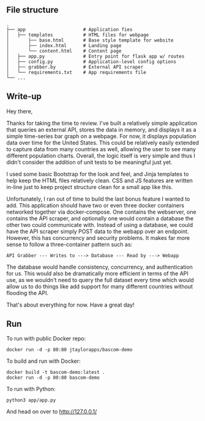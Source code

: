 ## File structure
    .
    ├── app                     # Application fies
    │   ├── templates           # HTML files for webpage   
    │       ├── base.html       # Base style template for website  
    │       ├── index.html      # Landing page  
    │       └── content.html    # Content page
    │   ├── app.py              # Entry point for flask app w/ routes
    │   ├── config.py           # Application-level config options
    │   ├── grabber.by          # External API scraper
    │   └── requirements.txt    # App requirements file
    └── ...

## Write-up
Hey there,

Thanks for taking the time to review. I've built a relatively simple
application that queries an external API, stores the data in memory,
and displays it as a simple time-series bar graph on a webpage.
For now, it displays population data over time for the United States.
This could be relatively easily extended to capture data from many
countries as well, allowing the user to see many different population
charts. Overall, the logic itself is very simple and thus I didn't
consider the addition of unit tests to be meaningful just yet.

I used some basic Bootstrap for the look and feel, and Jinja templates
to help keep the HTML files relatively clean. CSS and JS features are
written in-line just to keep project structure clean for a small app
like this.

Unfortunately, I ran out of time to build the last bonus feature I wanted to add.
This application should have two or even three docker containers networked together
via docker-compose. One contains the webserver, one contains the API scraper, and
optionally one would contain a database the other two could communicate with.
Instead of using a database, we could have the API scraper simply POST data
to the webapp over an endpoint. However, this has concurrency and security problems.
It makes far more sense to follow a three-container pattern such as:

```
API Grabber --- Writes to ---> Database --- Read by ---> Webapp
```

The database would handle consistency, concurrency, and authentication for us.
This would also be dramatically more efficient in terms of the API use, as we
wouldn't need to query the full dataset every time which would allow us to do things
like add support for many different countries without flooding the API.

That's about everything for now. Have a great day!

## Run

To run with public Docker repo:
```commandline
docker run -d -p 80:80 jtaylorapps/bascom-demo
```

To build and run with Docker:
```commandline
docker build -t bascom-demo:latest .
docker run -d -p 80:80 bascom-demo
```

To run with Python:
```commandline
python3 app/app.py
```

And head on over to http://127.0.0.1/
